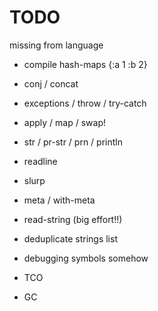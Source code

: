 # TODO

missing from language
- compile hash-maps {:a 1 :b 2}
- conj / concat
- exceptions / throw / try-catch
- apply / map / swap!
- str / pr-str / prn / println
- readline
- slurp
- meta / with-meta

- read-string (big effort!!)

- deduplicate strings list
- debugging symbols somehow

- TCO
- GC
